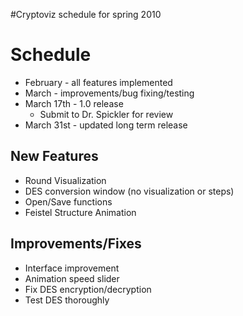 #Cryptoviz schedule for spring 2010

# Schedule #

  * February - all features implemented
  * March - improvements/bug fixing/testing
  * March 17th - 1.0 release
    * Submit to Dr. Spickler for review
  * March 31st - updated long term release

## New Features ##

  * Round Visualization
  * DES conversion window (no visualization or steps)
  * Open/Save functions
  * Feistel Structure Animation

## Improvements/Fixes ##

  * Interface improvement
  * Animation speed slider
  * Fix DES encryption/decryption
  * Test DES thoroughly